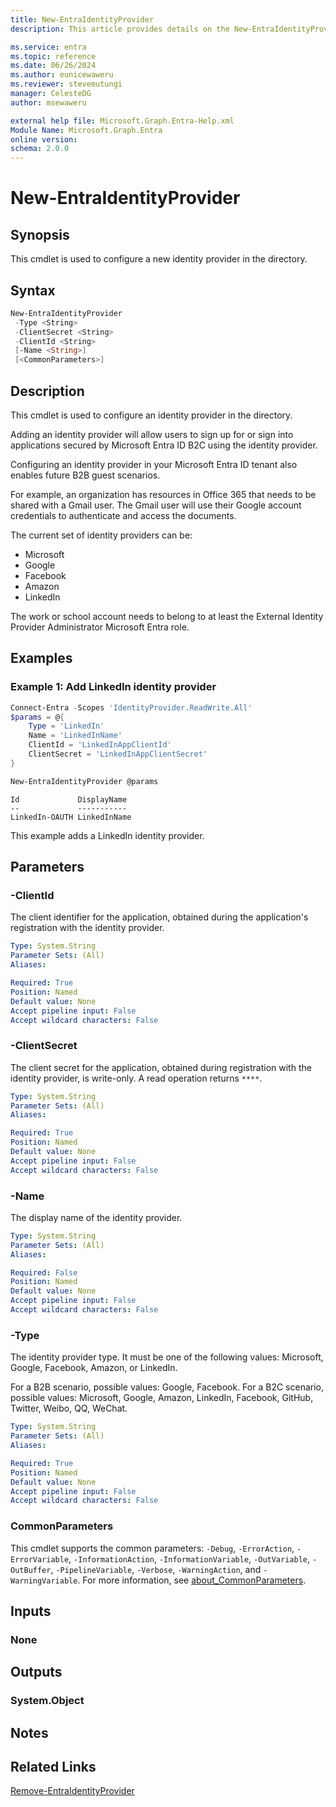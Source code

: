 ```yaml
---
title: New-EntraIdentityProvider
description: This article provides details on the New-EntraIdentityProvider command.

ms.service: entra
ms.topic: reference
ms.date: 06/26/2024
ms.author: eunicewaweru
ms.reviewer: stevemutungi
manager: CelesteDG
author: msewaweru

external help file: Microsoft.Graph.Entra-Help.xml
Module Name: Microsoft.Graph.Entra
online version:
schema: 2.0.0
---
```


# New-EntraIdentityProvider

## Synopsis

This cmdlet is used to configure a new identity provider in the directory.

## Syntax

```powershell
New-EntraIdentityProvider 
 -Type <String> 
 -ClientSecret <String> 
 -ClientId <String> 
 [-Name <String>]
 [<CommonParameters>]
```

## Description

This cmdlet is used to configure an identity provider in the directory.

Adding an identity provider will allow users to sign up for or sign into applications secured by Microsoft Entra ID B2C using the identity provider.

Configuring an identity provider in your Microsoft Entra ID tenant also enables future B2B guest scenarios.

For example, an organization has resources in Office 365 that needs to be shared with a Gmail user. The Gmail user will use their Google account credentials to authenticate and access the documents.

The current set of identity providers can be:

- Microsoft
- Google
- Facebook
- Amazon
- LinkedIn

The work or school account needs to belong to at least the External Identity Provider Administrator Microsoft Entra role.

## Examples

### Example 1: Add LinkedIn identity provider

```powershell
Connect-Entra -Scopes 'IdentityProvider.ReadWrite.All'
$params = @{
    Type = 'LinkedIn'
    Name = 'LinkedInName'
    ClientId = 'LinkedInAppClientId'
    ClientSecret = 'LinkedInAppClientSecret'
}

New-EntraIdentityProvider @params
```

```Output
Id             DisplayName
--             -----------
LinkedIn-OAUTH LinkedInName
```

This example adds a LinkedIn identity provider.

## Parameters

### -ClientId

The client identifier for the application, obtained during the application's registration with the identity provider.

```yaml
Type: System.String
Parameter Sets: (All)
Aliases:

Required: True
Position: Named
Default value: None
Accept pipeline input: False
Accept wildcard characters: False
```

### -ClientSecret

The client secret for the application, obtained during registration with the identity provider, is write-only. A read operation returns `****`.

```yaml
Type: System.String
Parameter Sets: (All)
Aliases:

Required: True
Position: Named
Default value: None
Accept pipeline input: False
Accept wildcard characters: False
```

### -Name

The display name of the identity provider.

```yaml
Type: System.String
Parameter Sets: (All)
Aliases:

Required: False
Position: Named
Default value: None
Accept pipeline input: False
Accept wildcard characters: False
```

### -Type

The identity provider type. It must be one of the following values: Microsoft, Google, Facebook, Amazon, or LinkedIn.

For a B2B scenario, possible values: Google, Facebook. For a B2C scenario, possible values: Microsoft, Google, Amazon, LinkedIn, Facebook, GitHub, Twitter, Weibo, QQ, WeChat.

```yaml
Type: System.String
Parameter Sets: (All)
Aliases:

Required: True
Position: Named
Default value: None
Accept pipeline input: False
Accept wildcard characters: False
```

### CommonParameters

This cmdlet supports the common parameters: `-Debug`, `-ErrorAction`, `-ErrorVariable`, `-InformationAction`, `-InformationVariable`, `-OutVariable`, `-OutBuffer`, `-PipelineVariable`, `-Verbose`, `-WarningAction`, and `-WarningVariable`. For more information, see [about_CommonParameters](https://go.microsoft.com/fwlink/?LinkID=113216).

## Inputs

### None

## Outputs

### System.Object

## Notes

## Related Links

[Remove-EntraIdentityProvider](Remove-EntraIdentityProvider.md)
